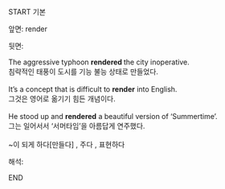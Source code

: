 START
기본

앞면:
render


뒷면:
<div>The aggressive typhoon <b>rendered </b>the city inoperative.<br></div><div>침략적인 태풍이 도시를 기능 불능 상태로 만들었다.</div><div><br></div><div>It’s a concept that is difficult to <strong>render</strong> into English. </div><div><div>그것은 영어로 옮기기 힘든 개념이다.</div></div><div><br></div><div><div>He stood up and <b>rendered</b> a beautiful version of ‘Summertime’. </div><div>그는 일어서서 ‘서머타임’을 아름답게 연주했다.</div></div><div><br></div><div>~이 되게 하다[만들다] , 주다 , 표현하다</div>


해석:

END